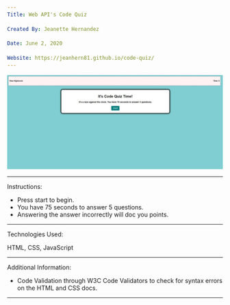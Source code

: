 ```yaml
---
Title: Web API's Code Quiz

Created By: Jeanette Hernandez

Date: June 2, 2020

Website: https://jeanhern81.github.io/code-quiz/
---
```


![Screenshot](screenshot.JPG)

---
Instructions:

- Press start to begin.
- You have 75 seconds to answer 5 questions.
- Answering the answer incorrectly will doc  you points. 

---
Technologies Used:

HTML, CSS, JavaScript

---
Additional Information:

- Code Validation through W3C Code Validators to check for syntax errors on the  HTML and CSS docs.
---
